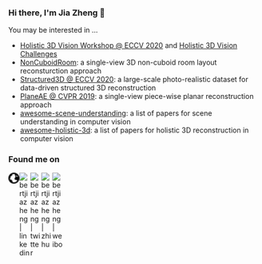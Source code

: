 ### Hi there, I'm Jia Zheng 👋

You may be interested in ...

- [Holistic 3D Vision Workshop @ ECCV 2020](http://holistic-3d.github.io/eccv20/) and [Holistic 3D Vision Challenges](https://holistic-3d.github.io/eccv20/challenge.html)
- [NonCuboidRoom](https://github.com/CYang0515/LayoutReconstruction): a single-view 3D non-cuboid room layout reconsturction approach
- [Structured3D @ ECCV 2020](http://structured3d-dataset.org): a large-scale photo-realistic dataset for data-driven structured 3D reconstruction
- [PlaneAE @ CVPR 2019](https://github.com/svip-lab/PlanarReconstruction): a single-view piece-wise planar reconstruction approach
- [awesome-scene-understanding](https://github.com/bertjiazheng/awesome-scene-understanding): a list of papers for scene understanding in computer vision
- [awesome-holistic-3d](https://github.com/holistic-3d/awesome-holistic-3d): a list of papers for holistic 3D reconstruction in computer vision

### Found me on

[<img align="left" alt="bertjiazheng | website " width="22px" src="https://raw.githubusercontent.com/iconic/open-iconic/master/svg/globe.svg" />][website]
[<img align="left" alt="bertjiazheng | linkedin" width="22px" src="https://cdn.jsdelivr.net/npm/simple-icons@3.3.0/icons/linkedin.svg" />][linkedin]
[<img align="left" alt="bertjiazheng | twitter" width="22px" src="https://cdn.jsdelivr.net/npm/simple-icons@3.3.0/icons/twitter.svg" />][twitter]
[<img align="left" alt="bertjiazheng | zhihu" width="22px" src="https://cdn.jsdelivr.net/npm/simple-icons@3.3.0/icons/zhihu.svg" />][zhihu]
[<img align="left" alt="bertjiazheng | weibo" width="22px" src="https://cdn.jsdelivr.net/npm/simple-icons@3.3.0/icons/sinaweibo.svg" />][weibo]

[website]: https://bertjiazheng.github.io
[linkedin]: https://linkedin.com/in/bertjiazheng
[twitter]: https://twitter.com/bertjiazheng
[zhihu]: https://www.zhihu.com/people/jia.stu
[weibo]: https://weibo.com/bertjiazheng
